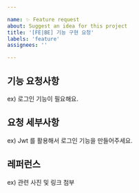 ```yaml
---

name: ✨ Feature request
about: Suggest an idea for this project
title: '[FE|BE] 기능 구현 요청'
labels: 'feature'
assignees: ''

---
```


## 기능 요청사항

ex) 로그인 기능이 필요해요.

## 요청 세부사항

ex) Jwt 를 활용해서 로그인 기능을 만들어주세요.

## 레퍼런스

ex) 관련 사진 및 링크 첨부

